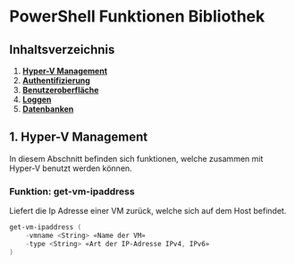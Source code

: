 # PowerShell Funktionen Bibliothek

## Inhaltsverzeichnis
1. **[Hyper-V Management](#1-hyper-v-management)**
2. **[Authentifizierung](#2-authentifizierung)**
3. **[Benutzeroberfläche](#3-benutzeroberfläche)**
4. **[Loggen](#4-loggen)**
5. **[Datenbanken](#5-datenbanken)**

## 1. Hyper-V Management
In diesem Abschnitt befinden sich funktionen, welche zusammen mit Hyper-V benutzt werden können.

### Funktion: get-vm-ipaddress
Liefert die Ip Adresse einer VM zurück, welche sich auf dem Host befindet.

```ps1
get-vm-ipaddress (
    -vmname <String> «Name der VM»
    -type <String> «Art der IP-Adresse IPv4, IPv6»
)
```
